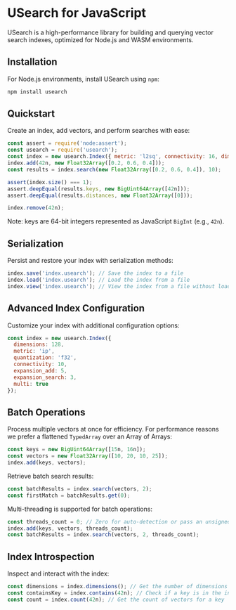 # USearch for JavaScript

USearch is a high-performance library for building and querying vector search indexes, optimized for Node.js and WASM environments.

## Installation

For Node.js environments, install USearch using `npm`:

```sh
npm install usearch
```

## Quickstart

Create an index, add vectors, and perform searches with ease:

```js
const assert = require('node:assert');
const usearch = require('usearch');
const index = new usearch.Index({ metric: 'l2sq', connectivity: 16, dimensions: 3 });
index.add(42n, new Float32Array([0.2, 0.6, 0.4]));
const results = index.search(new Float32Array([0.2, 0.6, 0.4]), 10);

assert(index.size() === 1);
assert.deepEqual(results.keys, new BigUint64Array([42n]));
assert.deepEqual(results.distances, new Float32Array([0]));

index.remove(42n);
```

Note: keys are 64-bit integers represented as JavaScript `BigInt` (e.g., `42n`).

## Serialization

Persist and restore your index with serialization methods:

```js
index.save('index.usearch'); // Save the index to a file
index.load('index.usearch'); // Load the index from a file
index.view('index.usearch'); // View the index from a file without loading into memory
```

## Advanced Index Configuration

Customize your index with additional configuration options:

```js
const index = new usearch.Index({
  dimensions: 128,
  metric: 'ip',
  quantization: 'f32',
  connectivity: 10,
  expansion_add: 5,
  expansion_search: 3,
  multi: true
});
```

## Batch Operations

Process multiple vectors at once for efficiency.
For performance reasons we prefer a flattened `TypedArray` over an Array of Arrays:

```js
const keys = new BigUint64Array([15n, 16n]);
const vectors = new Float32Array([10, 20, 10, 25]);
index.add(keys, vectors);
```

Retrieve batch search results:

```js
const batchResults = index.search(vectors, 2);
const firstMatch = batchResults.get(0);
```

Multi-threading is supported for batch operations:

```js
const threads_count = 0; // Zero for auto-detection or pass an unsigned integer
index.add(keys, vectors, threads_count);
const batchResults = index.search(vectors, 2, threads_count);
```

## Index Introspection

Inspect and interact with the index:

```js
const dimensions = index.dimensions(); // Get the number of dimensions
const containsKey = index.contains(42n); // Check if a key is in the index
const count = index.count(42n); // Get the count of vectors for a key
```
